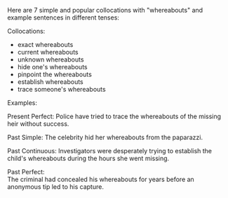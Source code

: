 Here are 7 simple and popular collocations with "whereabouts" and example sentences in different tenses:

Collocations:

- exact whereabouts
- current whereabouts
- unknown whereabouts
- hide one's whereabouts
- pinpoint the whereabouts 
- establish whereabouts
- trace someone's whereabouts

Examples:  

Present Perfect:
Police have tried to trace the whereabouts of the missing heir without success.  

Past Simple: 
The celebrity hid her whereabouts from the paparazzi.  

Past Continuous:
Investigators were desperately trying to establish the child's whereabouts during the hours she went missing.

Past Perfect:  
The criminal had concealed his whereabouts for years before an anonymous tip led to his capture.
